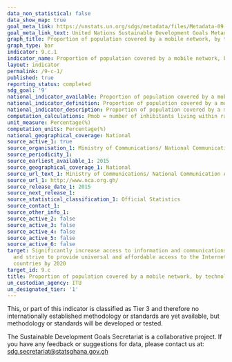```yaml
---
data_non_statistical: false
data_show_map: true
goal_meta_link: https://unstats.un.org/sdgs/metadata/files/Metadata-09-0C-01.pdf
goal_meta_link_text: United Nations Sustainable Development Goals Metadata (pdf 663kB)
graph_title: Proportion of population covered by a mobile network, by technology
graph_type: bar
indicator: 9.c.1
indicator_name: Proportion of population covered by a mobile network, by technology
layout: indicator
permalink: /9-c-1/
published: true
reporting_status: completed
sdg_goal: '9'
national_indicator_available: Proportion of population covered by a mobile network, by technology
national_indicator_definition: Proportion of population covered by a mobile network, by technology
national_indicator_description: Proportion of population covered by a mobile network, by technology
computation_calculations: Pmob = number of inhibitants living within range of mobile -Cellular signal/total population of the country  ×  100
unit_measure: Percentage(%)
computation_units: Percentage(%)
national_geographical_coverage: National
source_active_1: true
source_organisation_1: Ministry of Communications/ National Communication Authority
source_periodicity_1:
source_earliest_available_1: 2015
source_geographical_coverage_1: National
source_url_text_1: Ministry of Communications/ National Communication Authority
source_url_1: http://www.nca.org.gh/
source_release_date_1: 2015
source_next_release_1:
source_statistical_classification_1: Official Statistics
source_contact_1:
source_other_info_1:
source_active_2: false
source_active_3: false
source_active_4: false
source_active_5: false
source_active_6: false
target: Significantly increase access to information and communications technology
  and strive to provide universal and affordable access to the Internet in least developed
  countries by 2020
target_id: 9.c
title: Proportion of population covered by a mobile network, by technology
un_custodian_agency: ITU
un_designated_tier: '1'
---
```


This, or part of this indicator is classified as Tier 3 and therefore no internationally established methodology or standards are yet available, but methodology or standards will be developed or tested.

The Sustainable Development Goals Secretariat is a collaborative project. If you have any feedback or suggestions for data, please contact us at: sdg.secretariat@statsghana.gov.gh
